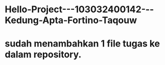 # Hello-Project---103032400142---Kedung-Apta-Fortino-Taqouw
# sudah menambahkan 1 file tugas ke dalam repository.